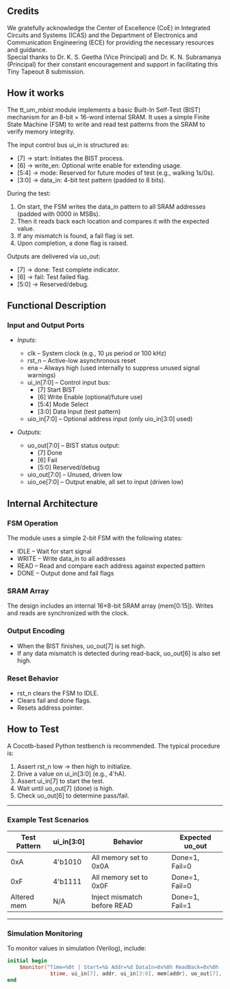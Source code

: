 <!---

This file is used to generate your project datasheet. Please fill in the information below and delete any unused
sections.

You can also include images in this folder and reference them in the markdown. Each image must be less than
512 kb in size, and the combined size of all images must be less than 1 MB.
-->

## Credits

We gratefully acknowledge the Center of Excellence (CoE) in Integrated Circuits and Systems (ICAS) and the Department of Electronics and Communication Engineering (ECE) for providing the necessary resources and guidance.  
Special thanks to Dr. K. S. Geetha (Vice Principal) and Dr. K. N. Subramanya (Principal) for their constant encouragement and support in facilitating this Tiny Tapeout 8 submission.

## How it works

The tt_um_mbist module implements a basic Built-In Self-Test (BIST) mechanism for an 8-bit × 16-word internal SRAM. It uses a simple Finite State Machine (FSM) to write and read test patterns from the SRAM to verify memory integrity.

The input control bus ui_in is structured as:
- [7] → start: Initiates the BIST process.
- [6] → write_en: Optional write enable for extending usage.
- [5:4] → mode: Reserved for future modes of test (e.g., walking 1s/0s).
- [3:0] → data_in: 4-bit test pattern (padded to 8 bits).

During the test:
1. On start, the FSM writes the data_in pattern to all SRAM addresses (padded with 0000 in MSBs).
2. Then it reads back each location and compares it with the expected value.
3. If any mismatch is found, a fail flag is set.
4. Upon completion, a done flag is raised.

Outputs are delivered via uo_out:
- [7] → done: Test complete indicator.
- [6] → fail: Test failed flag.
- [5:0] → Reserved/debug.

## Functional Description

### Input and Output Ports

- *Inputs:*
  - clk – System clock (e.g., 10 µs period or 100 kHz)
  - rst_n – Active-low asynchronous reset
  - ena – Always high (used internally to suppress unused signal warnings)
  - ui_in[7:0] – Control input bus:
    - [7] Start BIST
    - [6] Write Enable (optional/future use)
    - [5:4] Mode Select
    - [3:0] Data Input (test pattern)
  - uio_in[7:0] – Optional address input (only uio_in[3:0] used)

- *Outputs:*
  - uo_out[7:0] – BIST status output:
    - [7] Done
    - [6] Fail
    - [5:0] Reserved/debug
  - uio_out[7:0] – Unused, driven low
  - uio_oe[7:0] – Output enable, all set to input (driven low)

## Internal Architecture

### FSM Operation

The module uses a simple 2-bit FSM with the following states:
- IDLE – Wait for start signal
- WRITE – Write data_in to all addresses
- READ – Read and compare each address against expected pattern
- DONE – Output done and fail flags

### SRAM Array

The design includes an internal 16×8-bit SRAM array (mem[0:15]). Writes and reads are synchronized with the clock.

### Output Encoding

- When the BIST finishes, uo_out[7] is set high.
- If any data mismatch is detected during read-back, uo_out[6] is also set high.

### Reset Behavior

- rst_n clears the FSM to IDLE.
- Clears fail and done flags.
- Resets address pointer.

## How to Test

A Cocotb-based Python testbench is recommended. The typical procedure is:

1. Assert rst_n low → then high to initialize.
2. Drive a value on ui_in[3:0] (e.g., 4'hA).
3. Assert ui_in[7] to start the test.
4. Wait until uo_out[7] (done) is high.
5. Check uo_out[6] to determine pass/fail.

---

### Example Test Scenarios

| Test Pattern | ui_in[3:0] | Behavior                      | Expected uo_out |
|--------------|--------------|-------------------------------|-------------------|
| 0xA        | 4'b1010    | All memory set to 0x0A        | Done=1, Fail=0    |
| 0xF        | 4'b1111    | All memory set to 0x0F        | Done=1, Fail=0    |
| Altered mem  | N/A          | Inject mismatch before READ   | Done=1, Fail=1    |

---

### Simulation Monitoring

To monitor values in simulation (Verilog), include:

```verilog
initial begin
    $monitor("Time=%0t | Start=%b Addr=%d DataIn=0x%0h ReadBack=0x%0h | Done=%b Fail=%b",
              $time, ui_in[7], addr, ui_in[3:0], mem[addr], uo_out[7], uo_out[6]);
end
